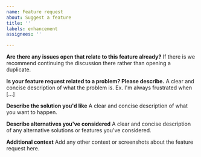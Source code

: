 ```yaml
---
name: Feature request
about: Suggest a feature
title: ''
labels: enhancement
assignees: ''

---
```


**Are there any issues open that relate to this feature already?**
If there is we recommend continuing the discussion there rather than opening a duplicate. 

**Is your feature request related to a problem? Please describe.**
A clear and concise description of what the problem is. Ex. I'm always frustrated when [...]

**Describe the solution you'd like**
A clear and concise description of what you want to happen.

**Describe alternatives you've considered**
A clear and concise description of any alternative solutions or features you've considered.

**Additional context**
Add any other context or screenshots about the feature request here.
